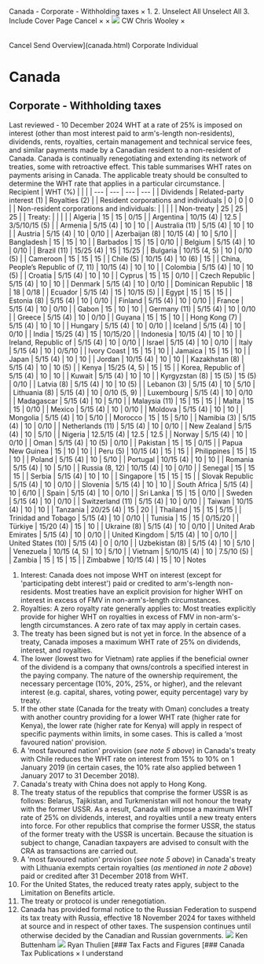Canada - Corporate - Withholding taxes
×
1.
2.
Unselect All
Unselect All
3.
Include Cover Page
Cancel
×
×
![](-/media/world-wide-tax-summaries/attachments/global---chris-wooley.ashx%3Frev=ac5e5f3223b34096b1afc2a6009c7320&revision=ac5e5f32-23b3-4096-b1af-c2a6009c7320&hash=859B7ADC84DC2CBEC9760E9E6EE7DE6D0A8BFCDF)
CW
Chris Wooley
×
######
Cancel
Send
Overview](canada.html)
Corporate
Individual
# Canada
## Corporate - Withholding taxes
Last reviewed - 10 December 2024
WHT at a rate of 25% is imposed on interest (other than most interest paid to arm's-length non-residents), dividends, rents, royalties, certain management and technical service fees, and similar payments made by a Canadian resident to a non-resident of Canada.
Canada is continually renegotiating and extending its network of treaties, some with retroactive effect. This table summarises WHT rates on payments arising in Canada. The applicable treaty should be consulted to determine the WHT rate that applies in a particular circumstance.
| Recipient | WHT (%) | | |
| --- | --- | --- | --- |
| Dividends | Related-party interest (1) | Royalties (2) |
| Resident corporations and individuals | 0 | 0 | 0 |
| Non-resident corporations and individuals: |  |  |  |
| Non-treaty | 25 | 25 | 25 |
| Treaty: |  |  |  |
| Algeria | 15 | 15 | 0/15 |
| Argentina | 10/15 (4) | 12.5 | 3/5/10/15 (5) |
| Armenia | 5/15 (4) | 10 | 10 |
| Australia (11) | 5/15 (4) | 10 | 10 |
| Austria | 5/15 (4) | 10 | 0/10 |
| Azerbaijan (8) | 10/15 (4) | 10 | 5/10 |
| Bangladesh | 15 | 15 | 10 |
| Barbados | 15 | 15 | 0/10 |
| Belgium | 5/15 (4) | 10 | 0/10 |
| Brazil (11) | 15/25 (4) | 15 | 15/25 |
| Bulgaria | 10/15 (4, 5) | 10 | 0/10 (5) |
| Cameroon | 15 | 15 | 15 |
| Chile (5) | 10/15 (4) | 10 (6) | 15 |
| China, People’s Republic of (7, 11) | 10/15 (4) | 10 | 10 |
| Colombia | 5/15 (4) | 10 | 10 (5) |
| Croatia | 5/15 (4) | 10 | 10 |
| Cyprus | 15 | 15 | 0/10 |
| Czech Republic | 5/15 (4) | 10 | 10 |
| Denmark | 5/15 (4) | 10 | 0/10 |
| Dominican Republic | 18 | 18 | 0/18 |
| Ecuador | 5/15 (4) | 15 | 10/15 (5) |
| Egypt | 15 | 15 | 15 |
| Estonia (8) | 5/15 (4) | 10 | 0/10 |
| Finland | 5/15 (4) | 10 | 0/10 |
| France | 5/15 (4) | 10 | 0/10 |
| Gabon | 15 | 10 | 10 |
| Germany (11) | 5/15 (4) | 10 | 0/10 |
| Greece | 5/15 (4) | 10 | 0/10 |
| Guyana | 15 | 15 | 10 |
| Hong Kong (7) | 5/15 (4) | 10 | 10 |
| Hungary | 5/15 (4) | 10 | 0/10 |
| Iceland | 5/15 (4) | 10 | 0/10 |
| India | 15/25 (4) | 15 | 10/15/20 |
| Indonesia | 10/15 (4) | 10 | 10 |
| Ireland, Republic of | 5/15 (4) | 10 | 0/10 |
| Israel | 5/15 (4) | 10 | 0/10 |
| Italy | 5/15 (4) | 10 | 0/5/10 |
| Ivory Coast | 15 | 15 | 10 |
| Jamaica | 15 | 15 | 10 |
| Japan | 5/15 (4) | 10 | 10 |
| Jordan | 10/15 (4) | 10 | 10 |
| Kazakhstan (8) | 5/15 (4) | 10 | 10 (5) |
| Kenya | 15/25 (4, 5) | 15 | 15 |
| Korea, Republic of | 5/15 (4) | 10 | 10 |
| Kuwait | 5/15 (4) | 10 | 10 |
| Kyrgyzstan (8) | 15 (5) | 15 (5) | 0/10 |
| Latvia (8) | 5/15 (4) | 10 | 10 (5) |
| Lebanon (3) | 5/15 (4) | 10 | 5/10 |
| Lithuania (8) | 5/15 (4) | 10 | 0/10 (5, 9) |
| Luxembourg | 5/15 (4) | 10 | 0/10 |
| Madagascar | 5/15 (4) | 10 | 5/10 |
| Malaysia (11) | 15 | 15 | 15 |
| Malta | 15 | 15 | 0/10 |
| Mexico | 5/15 (4) | 10 | 0/10 |
| Moldova | 5/15 (4) | 10 | 10 |
| Mongolia | 5/15 (4) | 10 | 5/10 |
| Morocco | 15 | 15 | 5/10 |
| Namibia (3) | 5/15 (4) | 10 | 0/10 |
| Netherlands (11) | 5/15 (4) | 10 | 0/10 |
| New Zealand | 5/15 (4) | 10 | 5/10 |
| Nigeria | 12.5/15 (4) | 12.5 | 12.5 |
| Norway | 5/15 (4) | 10 | 0/10 |
| Oman | 5/15 (4) | 10 (5) | 0/10 |
| Pakistan | 15 | 15 | 0/15 |
| Papua New Guinea | 15 | 10 | 10 |
| Peru (5) | 10/15 (4) | 15 | 15 |
| Philippines | 15 | 15 | 10 |
| Poland | 5/15 (4) | 10 | 5/10 |
| Portugal | 10/15 (4) | 10 | 10 |
| Romania | 5/15 (4) | 10 | 5/10 |
| Russia (8, 12) | 10/15 (4) | 10 | 0/10 |
| Senegal | 15 | 15 | 15 |
| Serbia | 5/15 (4) | 10 | 10 |
| Singapore | 15 | 15 | 15 |
| Slovak Republic | 5/15 (4) | 10 | 0/10 |
| Slovenia | 5/15 (4) | 10 | 10 |
| South Africa | 5/15 (4) | 10 | 6/10 |
| Spain | 5/15 (4) | 10 | 0/10 |
| Sri Lanka | 15 | 15 | 0/10 |
| Sweden | 5/15 (4) | 10 | 0/10 |
| Switzerland (11) | 5/15 (4) | 10 | 0/10 |
| Taiwan | 10/15 (4) | 10 | 10 |
| Tanzania | 20/25 (4) | 15 | 20 |
| Thailand | 15 | 15 | 5/15 |
| Trinidad and Tobago | 5/15 (4) | 10 | 0/10 |
| Tunisia | 15 | 15 | 0/15/20 |
| Türkiye | 15/20 (4) | 15 | 10 |
| Ukraine (8) | 5/15 (4) | 10 | 0/10 |
| United Arab Emirates | 5/15 (4) | 10 | 0/10 |
| United Kingdom | 5/15 (4) | 10 | 0/10 |
| United States (10) | 5/15 (4) | 0 | 0/10 |
| Uzbekistan (8) | 5/15 (4) | 10 | 5/10 |
| Venezuela | 10/15 (4, 5) | 10 | 5/10 |
| Vietnam | 5/10/15 (4) | 10 | 7.5/10 (5) |
| Zambia | 15 | 15 | 15 |
| Zimbabwe | 10/15 (4) | 15 | 10 |
Notes
1. Interest: Canada does not impose WHT on interest (except for 'participating debt interest') paid or credited to arm's-length non-residents. Most treaties have an explicit provision for higher WHT on interest in excess of FMV in non-arm's-length circumstances.
2. Royalties: A zero royalty rate generally applies to:
Most treaties explicitly provide for higher WHT on royalties in excess of FMV in non-arm's-length circumstances. A zero rate of tax may apply in certain cases.
3. The treaty has been signed but is not yet in force. In the absence of a treaty, Canada imposes a maximum WHT rate of 25% on dividends, interest, and royalties.
4. The lower (lowest two for Vietnam) rate applies if the beneficial owner of the dividend is a company that owns/controls a specified interest in the paying company. The nature of the ownership requirement, the necessary percentage (10%, 20%, 25%, or higher), and the relevant interest (e.g. capital, shares, voting power, equity percentage) vary by treaty.
5. If the other state (Canada for the treaty with Oman) concludes a treaty with another country providing for a lower WHT rate (higher rate for Kenya), the lower rate (higher rate for Kenya) will apply in respect of specific payments within limits, in some cases. This is called a ‘most favoured nation’ provision.
6. A 'most favoured nation' provision (*see note 5 above*) in Canada's treaty with Chile reduces the WHT rate on interest from 15% to 10% on 1 January 2019 (in certain cases, the 10% rate also applied between 1 January 2017 to 31 December 2018).
7. Canada's treaty with China does not apply to Hong Kong.
8. The treaty status of the republics that comprise the former USSR is as follows:
Belarus, Tajikistan, and Turkmenistan will not honour the treaty with the former USSR. As a result, Canada will impose a maximum WHT rate of 25% on dividends, interest, and royalties until a new treaty enters into force. For other republics that comprise the former USSR, the status of the former treaty with the USSR is uncertain. Because the situation is subject to change, Canadian taxpayers are advised to consult with the CRA as transactions are carried out.
9. A 'most favoured nation' provision (*see note 5 above*) in Canada's treaty with Lithuania exempts certain royalties (*as mentioned in note 2 above*) paid or credited after 31 December 2018 from WHT.
10. For the United States, the reduced treaty rates apply, subject to the Limitation on Benefits article.
11. The treaty or protocol is under renegotiation.
12. Canada has provided formal notice to the Russian Federation to suspend its tax treaty with Russia, effective 18 November 2024 for taxes withheld at source and in respect of other taxes. The suspension continues until otherwise decided by the Canadian and Russian governments.
![](-/media/world-wide-tax-summaries/attachments/canada---ken_buttenham.ashx%3Frev=0002aa3cba7e4221a00d2a61283aaf24&revision=0002aa3c-ba7e-4221-a00d-2a61283aaf24&hash=8239380963A428C8503F2F3881EF047D7164F6BE)
Ken Buttenham
![](-/media/world-wide-tax-summaries/attachments/canada---ryan_thulien.ashx%3Frev=b3b738fc0b1e44a08f281b1144f64ea7&revision=b3b738fc-0b1e-44a0-8f28-1b1144f64ea7&hash=CBAD7F397C98CC7C58238EDEEFC816C28A1C54F5)
Ryan Thulien
[### Tax Facts and Figures
[### Canada Tax Publications
×
I understand